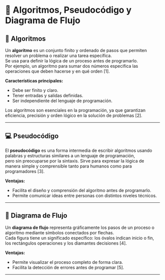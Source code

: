 # 🧠 Algoritmos, Pseudocódigo y Diagrama de Flujo

## 📘 Algoritmos
Un **algoritmo** es un conjunto finito y ordenado de pasos que permiten resolver un problema o realizar una tarea específica.  
Se usa para definir la lógica de un proceso antes de programarlo.  
Por ejemplo, un algoritmo para sumar dos números especifica las operaciones que deben hacerse y en qué orden [1].

**Características principales:**
- Debe ser finito y claro.  
- Tener entradas y salidas definidas.  
- Ser independiente del lenguaje de programación.  

Los algoritmos son esenciales en la programación, ya que garantizan eficiencia, precisión y orden lógico en la solución de problemas [2].

---

## 💻 Pseudocódigo
El **pseudocódigo** es una forma intermedia de escribir algoritmos usando palabras y estructuras similares a un lenguaje de programación,  
pero sin preocuparse por la sintaxis. Sirve para expresar la lógica de manera simple y comprensible tanto para humanos como para programadores [3].

**Ventajas:**
- Facilita el diseño y comprensión del algoritmo antes de programarlo.  
- Permite comunicar ideas entre personas con distintos niveles técnicos.  

---

## 🔄 Diagrama de Flujo
Un **diagrama de flujo** representa gráficamente los pasos de un proceso o algoritmo mediante símbolos conectados por flechas.  
Cada figura tiene un significado específico: los óvalos indican inicio o fin, los rectángulos operaciones y los diamantes decisiones [4].

**Ventajas:**
- Permite visualizar el proceso completo de forma clara.  
- Facilita la detección de errores antes de programar [5].

---


